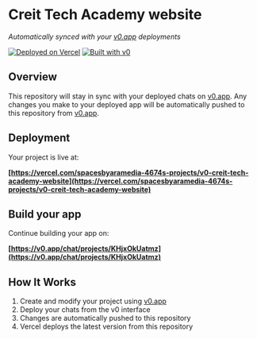 # Creit Tech Academy website

*Automatically synced with your [v0.app](https://v0.app) deployments*

[![Deployed on Vercel](https://img.shields.io/badge/Deployed%20on-Vercel-black?style=for-the-badge&logo=vercel)](https://vercel.com/spacesbyaramedia-4674s-projects/v0-creit-tech-academy-website)
[![Built with v0](https://img.shields.io/badge/Built%20with-v0.app-black?style=for-the-badge)](https://v0.app/chat/projects/KHjxOkUatmz)

## Overview

This repository will stay in sync with your deployed chats on [v0.app](https://v0.app).
Any changes you make to your deployed app will be automatically pushed to this repository from [v0.app](https://v0.app).

## Deployment

Your project is live at:

**[https://vercel.com/spacesbyaramedia-4674s-projects/v0-creit-tech-academy-website](https://vercel.com/spacesbyaramedia-4674s-projects/v0-creit-tech-academy-website)**

## Build your app

Continue building your app on:

**[https://v0.app/chat/projects/KHjxOkUatmz](https://v0.app/chat/projects/KHjxOkUatmz)**

## How It Works

1. Create and modify your project using [v0.app](https://v0.app)
2. Deploy your chats from the v0 interface
3. Changes are automatically pushed to this repository
4. Vercel deploys the latest version from this repository
